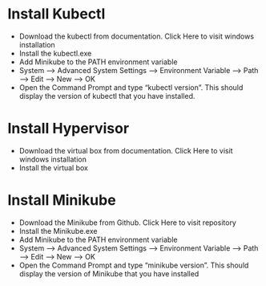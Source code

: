 #   Install Kubectl
- Download the kubectl from documentation. Click Here to visit windows installation
- Install the kubectl.exe 
- Add Minikube to the PATH environment variable
- System --> Advanced System Settings --> Environment Variable --> Path --> Edit --> New --> OK 
- Open the Command Prompt and type “kubectl version”. This should display the version of kubectl that you have installed.
	
#   Install Hypervisor
- Download the virtual box from documentation. Click Here to visit windows installation
- Install the virtual box 

#   Install Minikube
- Download the Minikube from Github. Click Here to visit repository
- Install the Minikube.exe 
- Add Minikube to the PATH environment variable
- System --> Advanced System Settings --> Environment Variable --> Path --> Edit --> New --> OK 
- Open the Command Prompt and type “minikube version”. This should display the version of Minikube that you have installed